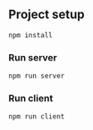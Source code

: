 ## Project setup
```
npm install
```

### Run server
```
npm run server
```

### Run client
```
npm run client
```
